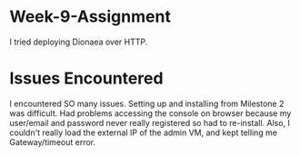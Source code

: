 # Week-9-Assignment

I tried deploying Dionaea over HTTP. 

# Issues Encountered
I encountered SO many issues. Setting up and installing from Milestone 2 was difficult. Had problems accessing the console on browser because my user/email and password never really registered so had to re-install. Also, I couldn't really load the external IP of the admin VM, and kept telling me Gateway/timeout error. 
